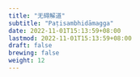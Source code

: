 ```yaml
---
title: "无碍解道"
subtitle: "Paṭisambhidāmagga"
date: 2022-11-01T15:13:59+08:00
lastmod: 2022-11-01T15:13:59+08:00
draft: false
brewing: false
weight: 12
---
```



